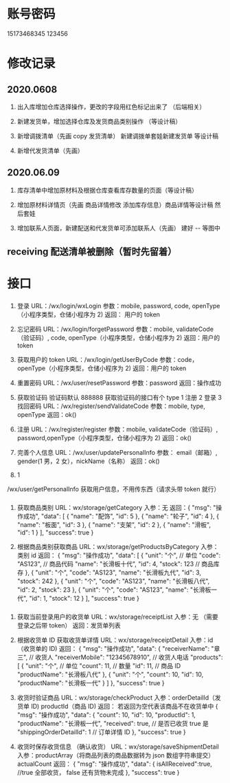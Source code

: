 # 账号密码

15173468345
123456

# 修改记录

## 2020.0608

1. 出入库增加仓库选择操作，更改的字段用红色标记出来了 （后端相关）

2. 新建发货单，增加选择仓库及发货商品类别操作 （等设计稿）

3. 新增调拨清单（先画 copy 发货清单） 新建调拨单套娃新建发货单 等设计稿

4. 新增代发货清单（先画）

## 2020.06.09

1. 库存清单中增加原材料及根据仓库查看库存数量的页面（等设计稿）

2. 增加原材料详情页（先画 商品详情修改 添加库存信息）商品详情等设计稿 然后套娃

3. 增加联系人页面，新建配送和代发货单可添加联系人（先画）  建好 -- 等图中

## receiving 配送清单被删除（暂时先留着）

# 接口

### <!-- 登录 -->

1. 登录
URL：/wx/login/wxLogin
参数：mobile, password, code, openType（小程序类型，仓储小程序为 2)
返回： 用户的 token

2. 忘记密码
URL：/wx/login/forgetPassword
参数：mobile, validateCode（验证码）, code, openType（小程序类型，仓储小程序为 2)
返回：用户的 token

3. 获取用户的 token
URL：/wx/login/getUserByCode
参数：code， openType（小程序类型，仓储小程序为 2)
返回：用户的 token

4. 重置密码
URL：/wx/user/resetPassword
参数：password
返回：操作成功

5. 获取验证码              验证码默认 888888  获取验证码的接口有个 type    1 注册 2 登录 3 找回密码
URL：/wx/register/sendValidateCode
参数：mobile, type, openType
返回：ok()

6. 注册
URL：/wx/register/register
参数：mobile, validateCode（验证码）, password,openType（小程序类型，仓储小程序为 2)
返回：ok()

7. 完善个人信息
URL：/wx/user/updatePersonalInfo
参数： email（邮箱）, gender(1 男，2 女），nickName（名称）
返回：ok()

8. 1

/wx/user/getPersonalInfo
获取用户信息，不用传东西（请求头带 token 就行）

### <!-- 库存清单 -->

1. 获取商品类别
URL：wx/storage/getCategory
入参：无
返回：{
    "msg": "操作成功",
    "data": [
        {
            "name": "配饰",
            "id": 5
        },
        {
            "name": "轮子",
            "id": 4
        },
        {
            "name": "板面",
            "id": 3
        },
        {
            "name": "支架",
            "id": 2
        },
        {
            "name": "滑板",
            "id": 1
        }
    ],
    "success": true
}

1. 根据商品类别获取商品
URL：wx/storage/getProductsByCategory
入参：类别 id
返回：
{
    "msg": "操作成功",
    "data": [
        {
            "unit": "个",                    // 单位
            "code": "AS123",          // 商品代码
            "name": "长滑板十代",
            "id": 4,
            "stock": 123                // 商品库存
        },
        {
            "unit": "个",
            "code": "AS123",
            "name": "长滑板九代",
            "id": 3,
            "stock": 242
        },
        {
            "unit": "个",
            "code": "AS123",
            "name": "长滑板八代",
            "id": 2,
            "stock": 23
        },
        {
            "unit": "个",
            "code": "AS123",
            "name": "长滑板一代",
            "id": 1,
            "stock": 12
        }
    ],
    "success": true
}

### <!-- 扫码收货 -->

1. 获取当前登录用户的收货单
URL：wx/storage/receiptList
入参：无    （需要登录之后带 token）
返回：发货单列表

2. 根据收货单 ID 获取收货单详情
URL：wx/storage/receiptDetail
入参：id （收货单的 ID)
返回：
{
    "msg": "操作成功",
    "data": {
        "receiverName": "章三",        		 // 收货人
        "receiverMobile": "12345678910",    	  // 收货人电话
        "products": [
            {
                "unit": "个",     			 // 单位
                "count": 11,     			// 数量
                "id": 11,         			 // 商品 ID
                "productName": "长滑板八代"
            },
            {
                "unit": "个",
                "count": 10,
                "id": 10,
                "productName": "长滑板一代"
            }
        ]
    },
    "success": true
}

3. 收货时验证商品
URL：wx/storage/checkProduct
入参：orderDetailId（发货单 ID)  productId（商品 ID)
返回：  若返回为空代表该商品不在收货单中
{
    "msg": "操作成功",
    "data": {
        "count": 10,
        "id": 10,
        "productId": 1,
        "productName": "长滑板一代",
        "received": true,                                 // 是否已收货   true 是
        "shippingOrderDetailId": 1                        // 订单详情 ID
    },
    "success": true
}

4. 收货时保存收货信息 （确认收货）
URL：wx/storage/saveShipmentDetail
入参：productArray（将商品列表的商品数据转为 json 数组字符串提交）actualCount
返回：
{
    "msg": "操作成功",
    "data": {
        isAllReceived":true,                                     //true 全部收货， false 还有货物未完成
    },
    "success": true
}
